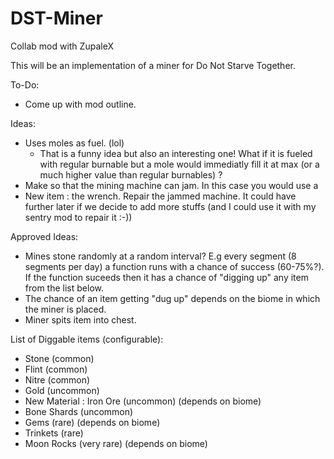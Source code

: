 # DST-Miner
Collab mod with ZupaleX

This will be an implementation of a miner for Do Not Starve Together.


To-Do:
- Come up with mod outline.


Ideas:
- Uses moles as fuel. (lol)
    - That is a funny idea but also an interesting one! What if it is fueled with regular burnable but a mole would immediatly fill it at max (or a much higher value than regular burnables) ?
- Make so that the mining machine can jam. In this case you would use a
- New item : the wrench. Repair the jammed machine. It could have further later if we decide to add more stuffs (and I could use it with my sentry mod to repair it :-))


Approved Ideas:
- Mines stone randomly at a random interval? E.g every segment (8 segments per day) a function runs with a chance of success (60-75%?). If the function suceeds then it has a chance of "digging up" any item from the list below.
- The chance of an item getting "dug up" depends on the biome in which the miner is placed.
- Miner spits item into chest.

List of Diggable items (configurable):
- Stone (common)
- Flint (common)
- Nitre (common)
- Gold (uncommon)
- New Material : Iron Ore (uncommon) (depends on biome)
- Bone Shards (uncommon)
- Gems (rare) (depends on biome)
- Trinkets (rare)
- Moon Rocks (very rare) (depends on biome)
